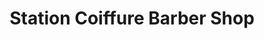 ---
title: "Station Coiffure Barber Shop"
url: /franconville-la-garenne/station-coiffure-barber-shop/
shop: coiffeur
---